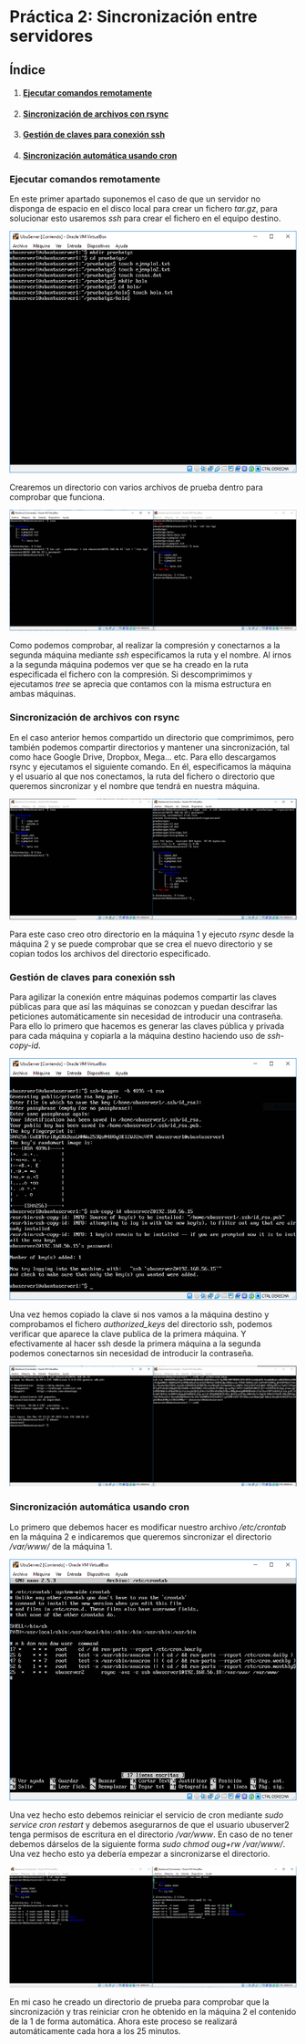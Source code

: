 # Práctica 2: Sincronización entre servidores

## Índice

1. #### [Ejecutar comandos remotamente](#id1)

2. #### [Sincronización de archivos con rsync](#id2)

3. #### [Gestión de claves para conexión ssh](#id3)

4. #### [Sincronización automática usando cron](#id4)


<div id='id1' />

### Ejecutar comandos remotamente

En este primer apartado suponemos el caso de que un servidor no disponga de espacio en el disco local para crear un fichero *tar.gz*, para solucionar esto usaremos *ssh* para crear el fichero en el equipo destino.

![](./images/tgz1.PNG)

Crearemos un directorio con varios archivos de prueba dentro para comprobar que funciona.

![](./images/tgz2.PNG)

Como podemos comprobar, al realizar la compresión y conectarnos a la segunda máquina mediante *ssh* especificamos la ruta y el nombre. Al irnos a la segunda máquina podemos ver que se ha creado en la ruta especificada el fichero con la compresión. Si descomprimimos y ejecutamos *tree* se aprecia que contamos con la misma estructura en ambas máquinas. 



<div id='id2' />

### Sincronización de archivos con rsync

En el caso anterior hemos compartido un directorio que comprimimos, pero también podemos compartir directorios y mantener una sincronización, tal como hace Google Drive, Dropbox, Mega... etc. Para ello descargamos rsync y ejecutamos el siguiente comando. En él, especificamos la máquina y el usuario al que nos conectamos, la ruta del fichero o directorio que queremos sincronizar y el nombre que tendrá en nuestra máquina.

![](./images/rsync.PNG)

Para este caso creo otro directorio en la máquina 1 y ejecuto *rsync* desde la máquina 2 y se puede comprobar que se crea el nuevo directorio y se copian todos los archivos del directorio especificado.

 

<div id='id3' />

### Gestión de claves para conexión ssh

Para agilizar la conexión entre máquinas podemos compartir las claves públicas para que así las máquinas se conozcan y puedan descifrar las peticiones automáticamente sin necesidad de introducir una contraseña. Para ello lo primero que hacemos es generar las claves pública y privada para cada máquina y copiarla a la máquina destino haciendo uso de *ssh-copy-id*. 

![](./images/ssh_copy.PNG)

Una vez hemos copiado la clave si nos vamos a la máquina destino y comprobamos el fichero *authorized_keys* del directorio ssh,  podemos verificar que aparece la clave publica de la primera máquina. Y efectivamente al hacer ssh desde la primera máquina a la segunda podemos conectarnos sin necesidad de introducir la contraseña.


![](./images/ssh_nopass.PNG)


<div id='id4' />

### Sincronización automática usando cron

Lo primero que debemos hacer es modificar nuestro archivo */etc/crontab* en la máquina 2 e indicaremos que queremos sincronizar el directorio */var/www/* de la máquina 1.

![](./images/cron.PNG)

Una vez hecho esto debemos reiniciar el servicio de cron mediante *sudo service cron restart* y debemos asegurarnos de que el usuario ubuserver2 tenga permisos de escritura en el directorio */var/www*. En caso de no tener debemos dárselos de la siguiente forma *sudo chmod oug+rw /var/www/*. Una vez hecho esto ya debería empezar a sincronizarse el directorio.

![](./images/cron1.PNG)

En mi caso he creado un directorio de prueba para comprobar que la sincronización y tras reiniciar cron he obtenido en la máquina 2 el contenido de la 1 de forma automática. Ahora este proceso se realizará automáticamente cada hora a los 25 minutos.